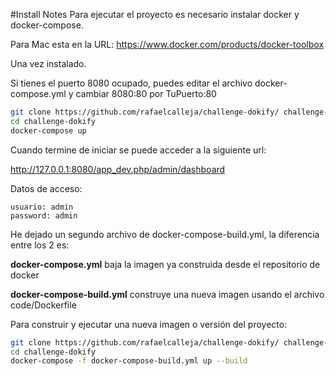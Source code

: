 #Install Notes
Para ejecutar el proyecto es necesario instalar docker y docker-compose.

Para Mac esta en la URL: https://www.docker.com/products/docker-toolbox

Una vez instalado.

Si tienes el puerto 8080 ocupado, puedes editar el archivo docker-compose.yml y cambiar 8080:80 por TuPuerto:80

```bash
git clone https://github.com/rafaelcalleja/challenge-dokify/ challenge-dokify
cd challenge-dokify
docker-compose up
```

Cuando termine de iniciar se puede acceder a la siguiente url:

http://127.0.0.1:8080/app_dev.php/admin/dashboard

Datos de acceso:
```
usuario: admin
password: admin
```

He dejado un segundo archivo de docker-compose-build.yml, la diferencia entre los 2 es:

**docker-compose.yml** baja la imagen ya construida desde el repositorio de docker

**docker-compose-build.yml** construye una nueva imagen usando el archivo code/Dockerfile

Para construir y ejecutar una nueva imagen o versión del proyecto:
```bash
git clone https://github.com/rafaelcalleja/challenge-dokify/ challenge-dokify
cd challenge-dokify
docker-compose -f docker-compose-build.yml up --build
```

